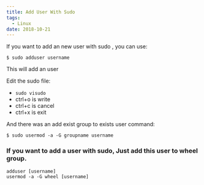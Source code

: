 ```yaml
---
title: Add User With Sudo
tags:
  - Linux
date: 2018-10-21
---
```


If you want to add an new user with sudo , you can use:
```
$ sudo adduser username
```

<!-- more -->

This will add an user 

Edit the sudo file:

* `sudo visudo`
* ctrl+o   is write
* ctrl+c   is cancel
* ctrl+x   is exit

And there was an add exist group to exists user command:
```
$ sudo usermod -a -G groupname username
```

### If you want to add a user with sudo, Just add this user to wheel group.
```
adduser [username]
usermod -a -G wheel [username]
```
